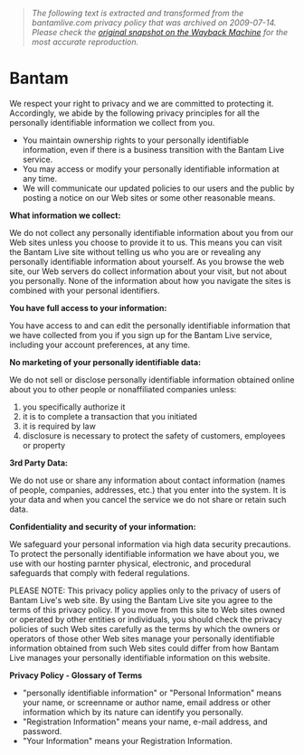 > *The following text is extracted and transformed from the bantamlive.com privacy policy that was archived on 2009-07-14. Please check the [original snapshot on the Wayback Machine](https://web.archive.org/web/20090714232450id_/http%3A//www.bantamlive.com/content/privacy) for the most accurate reproduction.*

# Bantam

We respect your right to privacy and we are committed to protecting it. Accordingly, we abide by the following privacy principles for all the personally identifiable information we collect from you.

  * You maintain ownership rights to your personally identifiable information, even if there is a business transition with the Bantam Live service.
  * You may access or modify your personally identifiable information at any time.
  * We will communicate our updated policies to our users and the public by posting a notice on our Web sites or some other reasonable means.



**What information we collect:**

We do not collect any personally identifiable information about you from our Web sites unless you choose to provide it to us. This means you can visit the Bantam Live site without telling us who you are or revealing any personally identifiable information about yourself. As you browse the web site, our Web servers do collect information about your visit, but not about you personally. None of the information about how you navigate the sites is combined with your personal identifiers.

**You have full access to your information:**

You have access to and can edit the personally identifiable information that we have collected from you if you sign up for the Bantam Live service, including your account preferences, at any time.

**No marketing of your personally identifiable data:**

We do not sell or disclose personally identifiable information obtained online about you to other people or nonaffiliated companies unless:

  1. you specifically authorize it
  2. it is to complete a transaction that you initiated
  3. it is required by law
  4. disclosure is necessary to protect the safety of customers, employees or property



**3rd Party Data:**

We do not use or share any information about contact information (names of people, companies, addresses, etc.) that you enter into the system. It is your data and when you cancel the service we do not share or retain such data.

**Confidentiality and security of your information:**

We safeguard your personal information via high data security precautions. To protect the personally identifiable information we have about you, we use with our hosting parnter physical, electronic, and procedural safeguards that comply with federal regulations.

PLEASE NOTE: This privacy policy applies only to the privacy of users of Bantam Live's web site. By using the Bantam Live site you agree to the terms of this privacy policy. If you move from this site to Web sites owned or operated by other entities or individuals, you should check the privacy policies of such Web sites carefully as the terms by which the owners or operators of those other Web sites manage your personally identifiable information obtained from such Web sites could differ from how Bantam Live manages your personally identifiable information on this website.

**Privacy Policy - Glossary of Terms**

  * "personally identifiable information" or "Personal Information" means your name, or screenname or author name, email address or other information which by its nature can identify you personally.
  * "Registration Information" means your name, e-mail address, and password.
  * "Your Information" means your Registration Information.



